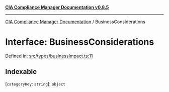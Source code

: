 [**CIA Compliance Manager Documentation v0.8.5**](../README.md)

***

[CIA Compliance Manager Documentation](../globals.md) / BusinessConsiderations

# Interface: BusinessConsiderations

Defined in: [src/types/businessImpact.ts:11](https://github.com/Hack23/cia-compliance-manager/blob/b799ef22d9067d09cc69eaeddf109ac9dcdce934/src/types/businessImpact.ts#L11)

## Indexable

\[`categoryKey`: `string`\]: `object`
